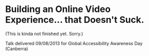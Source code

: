 # Building an Online Video Experience... that Doesn't Suck.

(This is kinda not finished yet. Sorry.)

Talk delivered 09/08/2013 for Global Accessibility Awareness Day (Canberra)